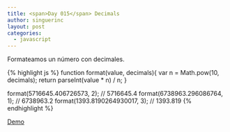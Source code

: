 ```yaml
---
title: <span>Day 015</span> Decimals
author: singuerinc
layout: post
categories:
  - javascript
---
```

Formateamos un n&uacute;mero con decimales.

{% highlight js %}
function format(value, decimals){
    var n = Math.pow(10, decimals);
    return parseInt(value * n) / n;
}

format(5716645.406726573, 2);  // 5716645.4
format(6738963.296086764, 1);  // 6738963.2
format(1393.8190264930017, 3); // 1393.819
{% endhighlight %}

<a href="/code/day-015/index.html" target="_blank">Demo</a>